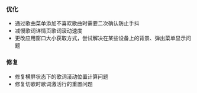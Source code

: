### 优化

- 通过歌曲菜单添加不喜欢歌曲时需要二次确认防止手抖
- 减慢歌词详情页歌词滚动速度
- 更改应用窗口大小获取方式，尝试解决在某些设备上的背景、弹出菜单显示问题

### 修复

- 修复横屏状态下的歌词滚动位置计算问题
- 修复切歌时歌词激活行的重置问题
